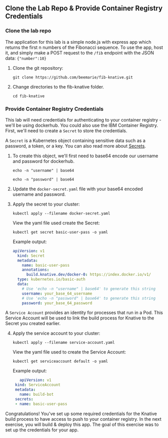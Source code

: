 ## Clone the Lab Repo & Provide Container Registry Credentials

### Clone the lab repo
The application for this lab is a simple node.js with express app which returns the first n numbers of the Fibonacci sequence. To use the app, host it, and simply make a POST request to the `/fib` endpoint with the JSON data: `{"number":10}`

1. Clone the git repository:

	```
	git clone https://github.com/beemarie/fib-knative.git
	```
2. Change directories to the fib-knative folder.

	```
	cd fib-knative
	```


### Provide Container Registry Credentials
This lab will need credentials for authenticating to your container registry - we'll be using dockerhub. You could also use the IBM Container Registry. First, we'll need to create a `Secret` to store the credentials.

A `Secret` is a Kubernetes object containing sensitive data such as a password, a token, or a key. You can also read more about [Secrets](https://kubernetes.io/docs/concepts/configuration/secret/).

1. To create this object, we'll first need to base64 encode our username and password for dockerhub.

	```
	echo -n "username" | base64

	echo -n "password" | base64
	```

2. Update the `docker-secret.yaml` file with your base64 encoded username and password.
3. Apply the secret to your cluster:

      ```
      kubectl apply --filename docker-secret.yaml
      ```

      View the yaml file used create the Secret:
      ```
      kubectl get secret basic-user-pass -o yaml
      ```

      Example output:

      ```yaml
      apiVersion: v1
        kind: Secret
        metadata:
          name: basic-user-pass
          annotations:
            build.knative.dev/docker-0: https://index.docker.io/v1/
        type: kubernetes.io/basic-auth
        data:
          # Use 'echo -n "username" | base64' to generate this string
          username: your_base_64_username
          # Use 'echo -n "password" | base64' to generate this string
          password: your_base_64_password
      ```
A `Service Account` provides an identity for processes that run in a Pod. This Service Account will be used to link the build process for Knative to the Secret you created earlier.

4. Apply the service account to your cluster:

    ```
    kubectl apply --filename service-account.yaml
    ```

    View the yaml file used to create the Service Account:
    ```
    kubectl get serviceaccount default -o yaml
    ```

    Example output:
    ```yaml
       apiVersion: v1
     kind: ServiceAccount
     metadata:
       name: build-bot
     secrets:
     - name: basic-user-pass
    ```


Congratulations! You've set up some required credentials for the Knative build process to have access to push to your container registry. In the next exercise, you will build & deploy this app. The goal of this exercise was to set up the credentials for your app.
